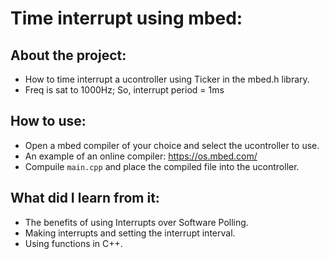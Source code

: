 # Time interrupt using mbed:
## About the project:
- How to time interrupt a ucontroller using Ticker in the mbed.h library.
- Freq is sat to 1000Hz; So, interrupt period = 1ms 

## How to use:
- Open a mbed compiler of your choice and select the ucontroller to use.
- An example of an online compiler: https://os.mbed.com/
- Compuile `main.cpp` and place the compiled file into the ucontroller.

## What did I learn from it:
- The benefits of using Interrupts over Software Polling.
- Making interrupts and setting the interrupt interval.
- Using functions in C++.

